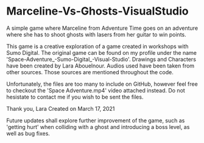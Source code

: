 # Marceline-Vs-Ghosts-VisualStudio
A simple game where Marceline from Adventure Time goes on an adventure where she has to shoot ghosts with lasers from her guitar to win points.

This game is a creative exploration of a game created in workshops with Sumo Digital. 
The original game can be found on my profile under the name 'Space-Adventure_-Sumo-Digital_-Visual-Studio'.
Drawings and Characters have been created by Lara Abouelnour.
Audios used have been taken from other sources. Those sources are mentioned throughout the code.

Unfortunately, the files are too many to include on GitHub, however feel free to checkout the 'Space Adventure.mp4' video attached instead. 
Do not hesistate to contact me if you wish to be sent the files.

Thank you,
Lara
Created on March 17, 2021


Future updates shall explore further improvement of the game, such as 'getting hurt' when colliding with a ghost and introducing a boss level, as well as bug fixes.

